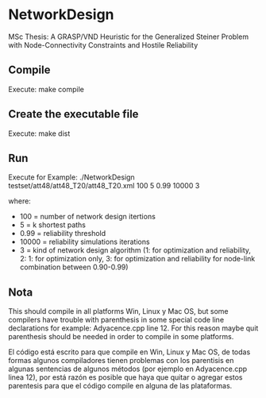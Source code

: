 # NetworkDesign
MSc Thesis: A GRASP/VND Heuristic for the Generalized
Steiner Problem with Node-Connectivity
Constraints and Hostile Reliability

## Compile
Execute: make compile

## Create the executable file
Execute: make dist

## Run
Execute for Example: ./NetworkDesign testset/att48/att48_T20/att48_T20.xml 100 5 0.99 10000 3 

where:

* 100 =  number of network design itertions
* 5 = k shortest paths
* 0.99 = reliability threshold
* 10000 = reliability simulations iterations
* 3 = kind of network design algorithm (1: for optimization and reliability, 2: 1: for optimization only, 3: for optimization and reliability for node-link combination between 0.90-0.99)

## Nota
This should compile in all platforms Win, Linux y Mac OS, but some compilers have trouble with parenthesis in some special code line declarations for example: Adyacence.cpp line 12. For this reason maybe quit parenthesis should be needed in order to compile in some platforms.

El código está escrito para que compile en Win, Linux y Mac OS, de todas formas algunos compiladores tienen problemas con los parentisis en algunas sentencias
de algunos métodos (por ejemplo en Adyacence.cpp linea 12), por está razón es posible que haya que quitar o agregar estos parentesis para que el código compile en alguna de las plataformas.
